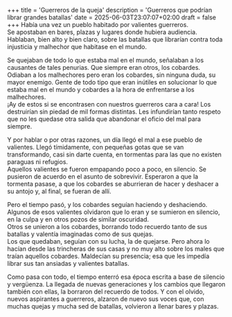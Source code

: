 +++
title = 'Guerreros de la queja'
description = 'Guerreros que podrían librar grandes batallas'
date = 2025-06-03T23:07:07+02:00
draft = false
+++
Había una vez un pueblo habitado por valientes guerreros.   
Se apostaban en bares, plazas y lugares donde hubiera audiencia. Hablaban, bien alto y bien claro, sobre las batallas que librarían contra toda injusticia y malhechor que habitase en el mundo.

Se quejaban de todo lo que estaba mal en el mundo, señalaban a los causantes de tales penurias. Que siempre eran otros, los cobardes. 
Odiaban a los malhechores pero eran los cobardes, sin ninguna duda, su mayor enemigo. Gente de todo tipo que eran inútiles en solucionar lo que estaba mal en el mundo y cobardes a la hora de enfrentarse a los malhechores.  
¡Ay de estos si se encontrasen con nuestros guerreros cara a cara! Los destruirían sin piedad de mil formas distintas. Les infundirían tanto respeto que no les quedase otra salida que abandonar el oficio del mal para siempre.

Y por hablar o por otras razones, un día llegó el mal a ese pueblo de valientes. Llegó tímidamente, con pequeñas gotas que se van transformando, casi sin darte cuenta, en tormentas para las que no existen paraguas ni refugios.  
Aquellos valientes se fueron empapando poco a poco, en silencio. Se pusieron de acuerdo en el asunto de sobrevivir. Esperaron a que la tormenta pasase, a que los cobardes se aburrieran de hacer y deshacer a su antojo y, al final, se fueran de allí.

Pero el tiempo pasó, y los cobardes seguían haciendo y deshaciendo. Algunos de esos valientes olvidaron que lo eran y se sumieron en silencio, en la culpa y en otros pozos de similar oscuridad.  
Otros se unieron a los cobardes, borrando todo recuerdo tanto de sus batallas y valentía imaginadas como de sus quejas.  
Los que quedaban, seguían con su lucha, la de quejarse. Pero ahora lo hacían desde las trincheras de sus casas y no muy alto sobre los males que traían aquellos cobardes. Maldecían su presencia; esa que les impedía librar sus tan ansiadas y valientes batallas.

Como pasa con todo, el tiempo enterró esa época escrita a base de silencio y vergüenza. La llegada de nuevas generaciones y los cambios que llegaron también con ellas, la borraron del recuerdo de todos. Y con el olvido, nuevos aspirantes a guerreros, alzaron de nuevo sus voces que, con muchas quejas y mucha sed de batallas, volvieron a llenar bares y plazas.


